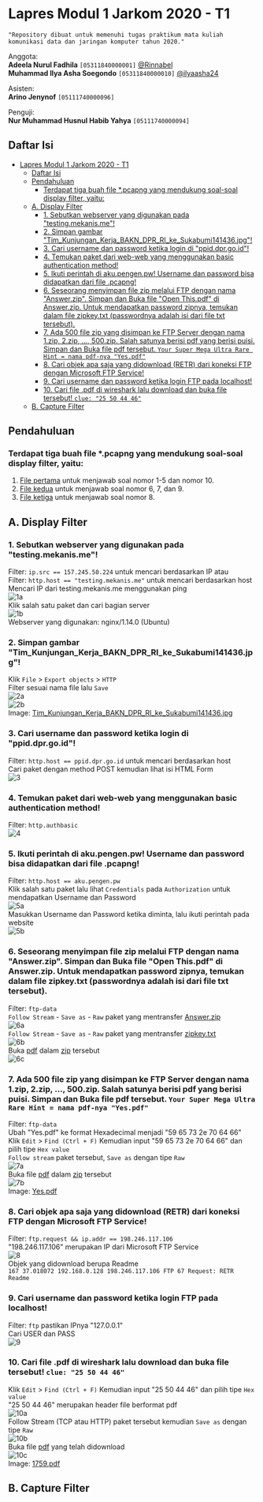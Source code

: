 # Lapres Modul 1 Jarkom 2020 - T1  
`"Repository dibuat untuk memenuhi tugas praktikum mata kuliah komunikasi data dan jaringan komputer tahun 2020."`  
  
Anggota:  
**Adeela Nurul Fadhila** `[05311840000001]` [@Rinnabel](https://github.com/Rinnabel)  
**Muhammad Ilya Asha Soegondo** `[05311840000010]` [@ilyaasha24](https://github.com/ilyaasha24/)  

Asisten:  
**Arino Jenynof** `[05111740000096]`  

Penguji:  
**Nur Muhammad Husnul Habib Yahya** `[05111740000094]`  

## Daftar Isi  
- [Lapres Modul 1 Jarkom 2020 - T1](#lapres-modul-1-jarkom-2020---t1)
  - [Daftar Isi](#daftar-isi)
  - [Pendahuluan](#pendahuluan)
    - [Terdapat tiga buah file *.pcapng yang mendukung soal-soal display filter, yaitu:](#terdapat-tiga-buah-file-pcapng-yang-mendukung-soal-soal-display-filter-yaitu)
  - [A. Display Filter](#a-display-filter)
    - [1. Sebutkan webserver yang digunakan pada "testing.mekanis.me"!](#1-sebutkan-webserver-yang-digunakan-pada-testingmekanisme)
    - [2. Simpan gambar "Tim_Kunjungan_Kerja_BAKN_DPR_RI_ke_Sukabumi141436.jpg"!](#2-simpan-gambar-tim_kunjungan_kerja_bakn_dpr_ri_ke_sukabumi141436jpg)
    - [3. Cari username dan password ketika login di "ppid.dpr.go.id"!](#3-cari-username-dan-password-ketika-login-di-ppiddprgoid)
    - [4. Temukan paket dari web-web yang menggunakan basic authentication method!](#4-temukan-paket-dari-web-web-yang-menggunakan-basic-authentication-method)
    - [5. Ikuti perintah di aku.pengen.pw! Username dan password bisa didapatkan dari file .pcapng!](#5-ikuti-perintah-di-akupengenpw-username-dan-password-bisa-didapatkan-dari-file-pcapng)
    - [6. Seseorang menyimpan file zip melalui FTP dengan nama "Answer.zip". Simpan dan Buka file "Open This.pdf" di Answer.zip. Untuk mendapatkan password zipnya, temukan dalam file zipkey.txt (passwordnya adalah isi dari file txt tersebut).](#6-seseorang-menyimpan-file-zip-melalui-ftp-dengan-nama-answerzip-simpan-dan-buka-file-open-thispdf-di-answerzip-untuk-mendapatkan-password-zipnya-temukan-dalam-file-zipkeytxt-passwordnya-adalah-isi-dari-file-txt-tersebut)
    - [7. Ada 500 file zip yang disimpan ke FTP Server dengan nama 1.zip, 2.zip, ..., 500.zip. Salah satunya berisi pdf yang berisi puisi. Simpan dan Buka file pdf tersebut. `Your Super Mega Ultra Rare Hint = nama pdf-nya "Yes.pdf"`](#7-ada-500-file-zip-yang-disimpan-ke-ftp-server-dengan-nama-1zip-2zip--500zip-salah-satunya-berisi-pdf-yang-berisi-puisi-simpan-dan-buka-file-pdf-tersebut-your-super-mega-ultra-rare-hint--nama-pdf-nya-yespdf)
    - [8. Cari objek apa saja yang didownload (RETR) dari koneksi FTP dengan Microsoft FTP Service!](#8-cari-objek-apa-saja-yang-didownload-retr-dari-koneksi-ftp-dengan-microsoft-ftp-service)
    - [9. Cari username dan password ketika login FTP pada localhost!](#9-cari-username-dan-password-ketika-login-ftp-pada-localhost)
    - [10. Cari file .pdf di wireshark lalu download dan buka file tersebut! `clue: "25 50 44 46"`](#10-cari-file-pdf-di-wireshark-lalu-download-dan-buka-file-tersebut-clue-25-50-44-46)
  - [B. Capture Filter](#b-capture-filter)

## Pendahuluan  
### Terdapat tiga buah file *.pcapng yang mendukung soal-soal display filter, yaitu:  
1. [File pertama](.//file/soal_jarkom_modul1_no1-5,10.pcapng) untuk menjawab soal nomor 1-5 dan nomor 10.  
2. [File kedua](.//file/soal_jarkom_modul1_no6,7,9.pcapng) untuk menjawab soal nomor 6, 7, dan 9.  
3. [File ketiga](.//file/soal_jarkom_modul1_no8.pcapng) untuk menjawab soal nomor 8.  

## A. Display Filter  
### 1. Sebutkan webserver yang digunakan pada "testing.mekanis.me"!  
Filter: `ip.src == 157.245.50.224` untuk mencari berdasarkan IP atau  
Filter: `http.host == "testing.mekanis.me"` untuk mencari berdasarkan host  
Mencari IP dari testing.mekanis.me menggunakan ping  
![1a](.//media/image1.png)  
Klik salah satu paket dan cari bagian server  
![1b](.//media/image2.png)  
Webserver yang digunakan: nginx/1.14.0 (Ubuntu)  

### 2. Simpan gambar "Tim_Kunjungan_Kerja_BAKN_DPR_RI_ke_Sukabumi141436.jpg"!  
Klik `File` > `Export objects` > `HTTP`  
Filter sesuai nama file lalu `Save`  
![2a](.//media/image3.png)  
![2b](.//media/image4.jpeg)  
Image: [Tim_Kunjungan_Kerja_BAKN_DPR_RI_ke_Sukabumi141436.jpg](.//file/Tim_Kunjungan_Kerja_BAKN_DPR_RI_ke_Sukabumi141436.jpg)  

### 3. Cari username dan password ketika login di "ppid.dpr.go.id"!  
Filter: `http.host == ppid.dpr.go.id` untuk mencari berdasarkan host  
Cari paket dengan method POST kemudian lihat isi HTML Form  
![3](.//media/image6.png)  

### 4. Temukan paket dari web-web yang menggunakan basic authentication method!  
Filter: `http.authbasic`  
![4](.//media/image7.png)  

### 5. Ikuti perintah di aku.pengen.pw! Username dan password bisa didapatkan dari file .pcapng!  
Filter: `http.host == aku.pengen.pw`  
Klik salah satu paket lalu lihat `Credentials` pada `Authorization` untuk mendapatkan Username dan Password  
![5a](.//media/image8.png)  
Masukkan Username dan Password ketika diminta, lalu ikuti perintah pada website  
![5b](.//media/image9.png)  

### 6. Seseorang menyimpan file zip melalui FTP dengan nama "Answer.zip". Simpan dan Buka file "Open This.pdf" di Answer.zip. Untuk mendapatkan password zipnya, temukan dalam file zipkey.txt (passwordnya adalah isi dari file txt tersebut).  
Filter: `ftp-data`  
`Follow Stream` - `Save as` - `Raw` paket yang mentransfer [Answer.zip](.//file/Answer.zip)  
![6a](.//media/image10.png)  
`Follow Stream` - `Save as` - `Raw` paket yang mentransfer [zipkey.txt](.//file/zipkey.txt)  
![6b](.//media/image11.png)  
Buka [pdf](.//file/Open%20This.pdf) dalam [zip](.//file/Answer.zip) tersebut  
![6c](.//media/image12.png)  

### 7. Ada 500 file zip yang disimpan ke FTP Server dengan nama 1.zip, 2.zip, ..., 500.zip. Salah satunya berisi pdf yang berisi puisi. Simpan dan Buka file pdf tersebut. `Your Super Mega Ultra Rare Hint = nama pdf-nya "Yes.pdf"`  
Filter: `ftp-data`  
Ubah "Yes.pdf" ke format Hexadecimal menjadi "59 65 73 2e 70 64 66"  
Klik `Edit` > `Find (Ctrl + F)` Kemudian input "59 65 73 2e 70 64 66" dan pilih tipe `Hex value`  
`Follow stream` paket tersebut, `Save as` dengan tipe `Raw`  
![7a](.//media/image13.png)  
Buka file [pdf](.//file/Yes.pdf) dalam [zip](.//file/473.zip) tersebut  
![7b](.//media/image14.png)  
Image: [Yes.pdf](.//file/Yes.pdf)  

### 8. Cari objek apa saja yang didownload (RETR) dari koneksi FTP dengan Microsoft FTP Service!  
Filter: `ftp.request && ip.addr == 198.246.117.106`  
"198.246.117.106" merupakan IP dari Microsoft FTP Service  
![8](.//media/image15.png)  
Objek yang didownload berupa Readme  
``167 37.018072 192.168.0.128 198.246.117.106 FTP 67 Request: RETR Readme``  

### 9. Cari username dan password ketika login FTP pada localhost!  
Filter: `ftp` pastikan IPnya "127.0.0.1"  
Cari USER dan PASS  
![9](.//media/image16.png)  

### 10. Cari file .pdf di wireshark lalu download dan buka file tersebut! `clue: "25 50 44 46"`  
Klik `Edit` > `Find (Ctrl + F)` Kemudian input "25 50 44 46" dan pilih tipe `Hex value`  
"25 50 44 46" merupakan header file berformat pdf  
![10a](.//media/image17.png)  
Follow Stream (TCP atau HTTP) paket tersebut kemudian `Save as` dengan tipe `Raw`  
![10b](.//media/image18.png)  
Buka file [pdf](.//file/1759.pdf) yang telah didownload  
![10c](.//media/image19.png)  
Image: [1759.pdf](.//file/1759.pdf)  

## B. Capture Filter  
